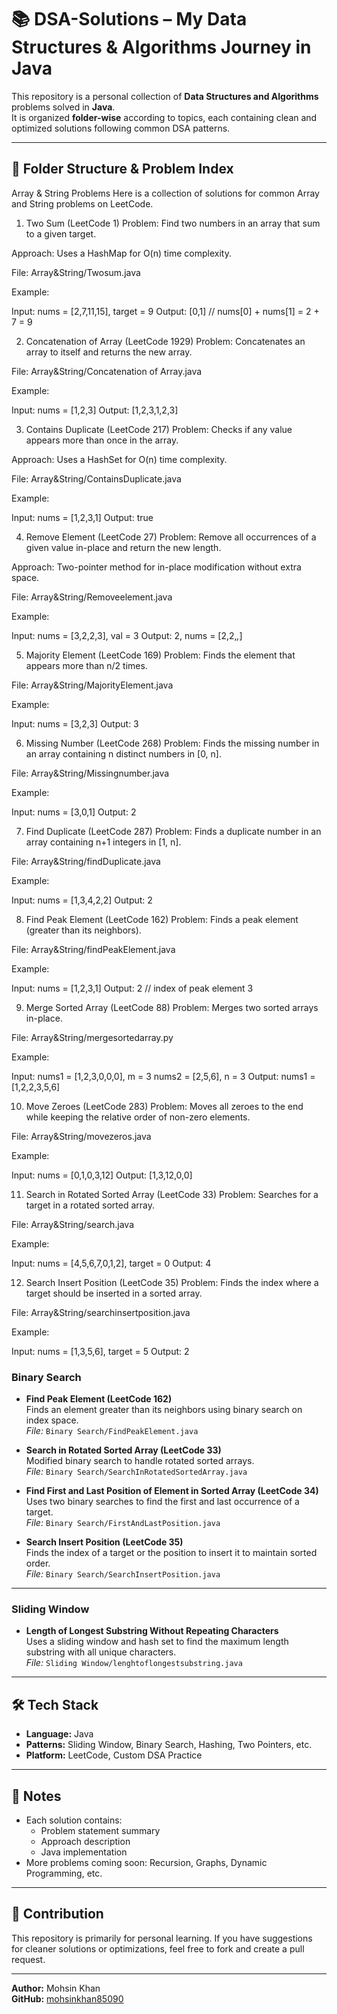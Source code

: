 # 📚 DSA-Solutions – My Data Structures & Algorithms Journey in Java

This repository is a personal collection of **Data Structures and Algorithms** problems solved in **Java**.  
It is organized **folder-wise** according to topics, each containing clean and optimized solutions following common DSA patterns.

---

## 📂 Folder Structure & Problem Index


Array & String Problems
Here is a collection of solutions for common Array and String problems on LeetCode.

1. Two Sum (LeetCode 1)
Problem: Find two numbers in an array that sum to a given target.

Approach: Uses a HashMap for O(n) time complexity.

File: Array&String/Twosum.java

Example:

Input: nums = [2,7,11,15], target = 9
Output: [0,1] // nums[0] + nums[1] = 2 + 7 = 9

2. Concatenation of Array (LeetCode 1929)
Problem: Concatenates an array to itself and returns the new array.

File: Array&String/Concatenation of Array.java

Example:

Input: nums = [1,2,3]
Output: [1,2,3,1,2,3]

3. Contains Duplicate (LeetCode 217)
Problem: Checks if any value appears more than once in the array.

Approach: Uses a HashSet for O(n) time complexity.

File: Array&String/ContainsDuplicate.java

Example:

Input: nums = [1,2,3,1]
Output: true

4. Remove Element (LeetCode 27)
Problem: Remove all occurrences of a given value in-place and return the new length.

Approach: Two-pointer method for in-place modification without extra space.

File: Array&String/Removeelement.java

Example:

Input: nums = [3,2,2,3], val = 3
Output: 2, nums = [2,2,_,_]

5. Majority Element (LeetCode 169)
Problem: Finds the element that appears more than n/2 times.

File: Array&String/MajorityElement.java

Example:

Input: nums = [3,2,3]
Output: 3

6. Missing Number (LeetCode 268)
Problem: Finds the missing number in an array containing n distinct numbers in [0, n].

File: Array&String/Missingnumber.java

Example:

Input: nums = [3,0,1]
Output: 2

7. Find Duplicate (LeetCode 287)
Problem: Finds a duplicate number in an array containing n+1 integers in [1, n].

File: Array&String/findDuplicate.java

Example:

Input: nums = [1,3,4,2,2]
Output: 2

8. Find Peak Element (LeetCode 162)
Problem: Finds a peak element (greater than its neighbors).

File: Array&String/findPeakElement.java

Example:

Input: nums = [1,2,3,1]
Output: 2 // index of peak element 3

9. Merge Sorted Array (LeetCode 88)
Problem: Merges two sorted arrays in-place.

File: Array&String/mergesortedarray.py

Example:

Input: nums1 = [1,2,3,0,0,0], m = 3
       nums2 = [2,5,6], n = 3
Output: nums1 = [1,2,2,3,5,6]

10. Move Zeroes (LeetCode 283)
Problem: Moves all zeroes to the end while keeping the relative order of non-zero elements.

File: Array&String/movezeros.java

Example:

Input: nums = [0,1,0,3,12]
Output: [1,3,12,0,0]

11. Search in Rotated Sorted Array (LeetCode 33)
Problem: Searches for a target in a rotated sorted array.

File: Array&String/search.java

Example:

Input: nums = [4,5,6,7,0,1,2], target = 0
Output: 4

12. Search Insert Position (LeetCode 35)
Problem: Finds the index where a target should be inserted in a sorted array.

File: Array&String/searchinsertposition.java

Example:

Input: nums = [1,3,5,6], target = 5
Output: 2


### **Binary Search**
- **Find Peak Element (LeetCode 162)**  
  Finds an element greater than its neighbors using binary search on index space.  
  *File:* `Binary Search/FindPeakElement.java`

- **Search in Rotated Sorted Array (LeetCode 33)**  
  Modified binary search to handle rotated sorted arrays.  
  *File:* `Binary Search/SearchInRotatedSortedArray.java`

- **Find First and Last Position of Element in Sorted Array (LeetCode 34)**  
  Uses two binary searches to find the first and last occurrence of a target.  
  *File:* `Binary Search/FirstAndLastPosition.java`

- **Search Insert Position (LeetCode 35)**  
  Finds the index of a target or the position to insert it to maintain sorted order.  
  *File:* `Binary Search/SearchInsertPosition.java`

---

### **Sliding Window**
- **Length of Longest Substring Without Repeating Characters**  
  Uses a sliding window and hash set to find the maximum length substring with all unique characters.  
  *File:* `Sliding Window/lenghtoflongestsubstring.java`

---

## 🛠 Tech Stack
- **Language:** Java  
- **Patterns:** Sliding Window, Binary Search, Hashing, Two Pointers, etc.  
- **Platform:** LeetCode, Custom DSA Practice  

---

## 📌 Notes
- Each solution contains:
  - Problem statement summary
  - Approach description
  - Java implementation
- More problems coming soon: Recursion, Graphs, Dynamic Programming, etc.

---

## 🤝 Contribution
This repository is primarily for personal learning. If you have suggestions for cleaner solutions or optimizations, feel free to fork and create a pull request.

---

**Author:** Mohsin Khan  
**GitHub:** [mohsinkhan85090](https://github.com/mohsinkhan85090)
